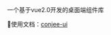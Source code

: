 一个基于vue2.0开发的桌面端组件库

📌使用文档：[conjee-ui](https://delightful-bay-019fe7010.3.azurestaticapps.net/#/component/quickstart)
